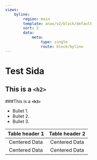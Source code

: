 ```yaml
---
views:
    byline:
        region: main
        template: anax/v2/block/default
        sort: 2
        data:
            meta:
                type: single
                route: block/byline
---
```


Test Sida
=========================

This is a **`<h2>`**
---------------------

###This is a **`<h3>`**

+ Bullet 1.
+ Bullet 2.
+ Bullet 3.


| Table header 1  | Table header 2 |
|:---------------:|:--------------:|
| Centered Data   | Centered Data  |
| Centered Data   | Centered Data  |
